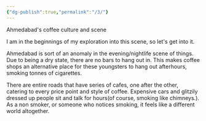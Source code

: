 ```yaml
---
{"dg-publish":true,"permalink":"/3/"}
---
```


Ahmedabad's coffee culture and scene

I am in the beginnings of my exploration into this scene, so let's get into it. 

Ahmedabad is sort of an anomaly in the evening/nightlife scene of things. Due to being a dry state, there are no bars to hang out in. This makes coffee shops an alternative place for these youngsters to hang out afterhours, smoking tonnes of cigarettes.

There are entire roads that have series of cafes, one after the other, catering to every price point and style of coffee. Expensive cars and glitzily dressed up people sit and talk for hours(of course, smoking like chimneys.). As a non smoker, or someone who notices smoking, it feels like a different world altogether. 


